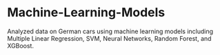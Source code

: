 # Machine-Learning-Models
Analyzed data on German cars using machine learning models including Multiple Linear Regression, SVM, Neural Networks, Random Forest, and XGBoost.
